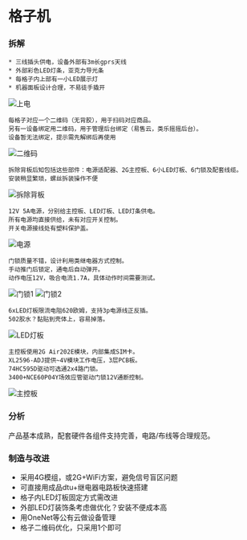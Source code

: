 # 格子机

### 拆解

```
* 三线插头供电，设备外部有3m长gprs天线
* 外部彩色LED灯条，亚克力导光条
* 每格子内上部有一小LED展示灯
* 机器面板设计合理，不易徒手撬开
```
![上电](/images/work/gzj/b100679b0d4c37ca.jpg)

```
每格子对应一个二维码（无背胶），用于扫码对应商品。
另有一设备绑定用二维码，用于管理后台绑定（易售云，类乐摇摇后台）。
设备暂无法绑定，提示需先解绑后再使用
```
![二维码](/images/work/gzj/dacc8a181d95b862.jpg)

```
拆除背板后知包括这些部件：电源适配器、2G主控板、6小LED灯板、6门锁及配套线缆。
安装稍显繁琐，螺丝拆装操作不便
```
![拆除背板](/images/work/gzj/afb7a3a00f344638.jpg)

```
12V 5A电源，分别给主控板、LED灯板、LED灯条供电。
所有电源均直接供给，未有对应开关控制。
开关电源接线处有塑料保护盖。
```
![电源](/images/work/gzj/d006db2cc070d5fc.jpg)

```
门锁质量不错，设计利用类继电器方式控制。
手动推门后锁定，通电后自动弹开。
动作电压12V，吸合电流1.7A，具体动作时间需要测试。
```
![门锁1](/images/work/gzj/cadcf3cd46827a95.jpg)
![门锁2](/images/work/gzj/426044147a25ab13.jpg)

```
6xLED灯板限流电阻620欧姆，支持3p电源线正反插。
502胶水？黏贴到壳体上，容易掉落。
```
![LED灯板](/images/work/gzj/e988de97274e4e19.jpg)

```
主控板使用2G Air202E模块，内部集成SIM卡。
XL2596-ADJ提供~4V模块工作电压，3层PCB板。
74HC595D驱动可选通2x4路门锁。
3400+NCE60P04Y场效应管驱动门锁12V通断控制。
```
![主控板](/images/work/gzj/d18afaaa2ac3b95e.jpg)

### 分析
产品基本成熟，配套硬件各组件支持完善，电路/布线等合理规范。

### 制造与改进
* 采用4G模组，或2G+WiFi方案，避免信号盲区问题
* 可直接用成品dtu+继电器电路板快速搭建
* 格子内LED灯板固定方式需改进
* 外部LED灯装饰条考虑做优化？安装不便成本高
* 用OneNet等公有云做设备管理
* 格子二维码优化，只采用1个即可
